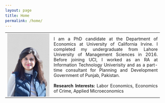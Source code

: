```yaml
---
layout: page
title: Home
permalink: /home/
---
```


<table style = "border:none;">
   <tr style = "border:none;">
       <td style = "border:none;"><img style="float: left;" src="/images/hinaneww.png" alt="hinaneww" width="1300"/></td>
       <td style = "border:none;"><div style="text-align: justify">I am a PhD candidate at the Department of Economics at University of California Irvine. I completed my undergraduate from Lahore University of Management Sciences in 2016. Before joining UCI, I worked as an RA at Information Technology Univerisity and as a part-time consultant for Planning and Development Government of Punjab, Pakistan.
<br><br>
<strong> Research Interests: </strong> Labor Economics, Economics of Crime, Applied Microeconomics
</div></td>
   </tr>
</table>